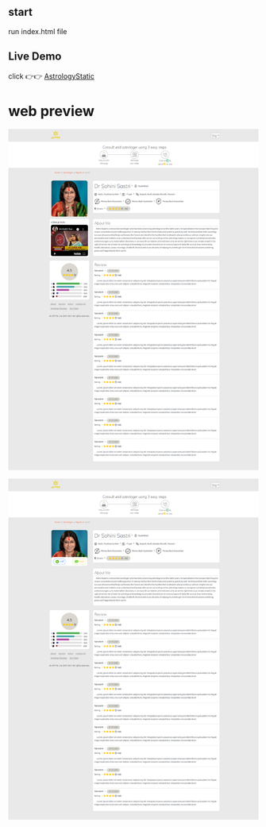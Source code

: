 ## start
run index.html file

## Live Demo
click 👉👉 [AstrologyStatic](https://astroprofile.netlify.app/)

# web preview

![screenshots](img/scr3.png)

![screenshots2](/img/scr2.png)

